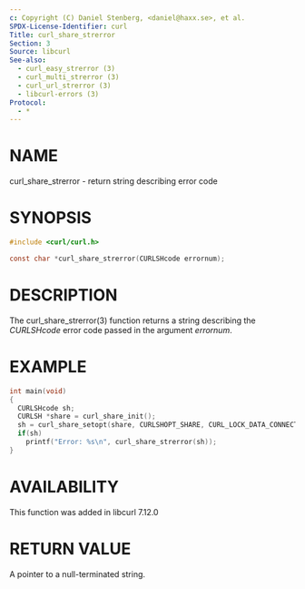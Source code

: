 ```yaml
---
c: Copyright (C) Daniel Stenberg, <daniel@haxx.se>, et al.
SPDX-License-Identifier: curl
Title: curl_share_strerror
Section: 3
Source: libcurl
See-also:
  - curl_easy_strerror (3)
  - curl_multi_strerror (3)
  - curl_url_strerror (3)
  - libcurl-errors (3)
Protocol:
  - *
---
```


# NAME

curl_share_strerror - return string describing error code

# SYNOPSIS

~~~c
#include <curl/curl.h>

const char *curl_share_strerror(CURLSHcode errornum);
~~~

# DESCRIPTION

The curl_share_strerror(3) function returns a string describing the
*CURLSHcode* error code passed in the argument *errornum*.

# EXAMPLE

~~~c
int main(void)
{
  CURLSHcode sh;
  CURLSH *share = curl_share_init();
  sh = curl_share_setopt(share, CURLSHOPT_SHARE, CURL_LOCK_DATA_CONNECT);
  if(sh)
    printf("Error: %s\n", curl_share_strerror(sh));
}
~~~

# AVAILABILITY

This function was added in libcurl 7.12.0

# RETURN VALUE

A pointer to a null-terminated string.
